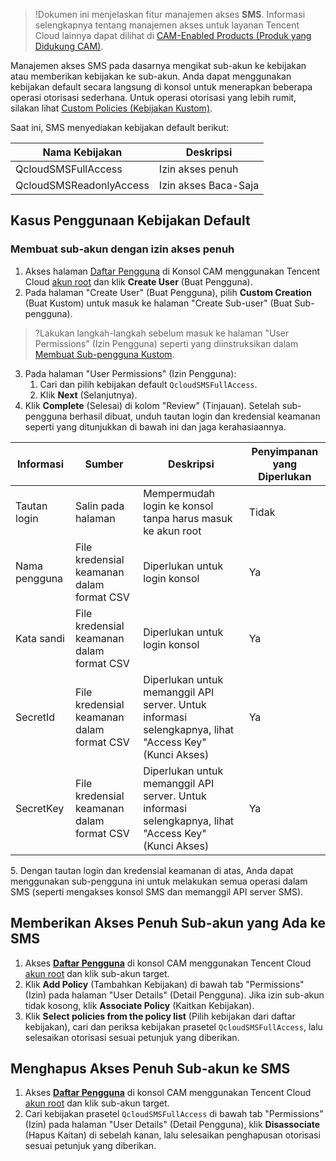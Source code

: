 >!Dokumen ini menjelaskan fitur manajemen akses **SMS**. Informasi selengkapnya tentang manajemen akses untuk layanan Tencent Cloud lainnya dapat dilihat di [CAM-Enabled Products (Produk yang Didukung CAM)](https://intl.cloud.tencent.com/document/product/598/10588).

Manajemen akses SMS pada dasarnya mengikat sub-akun ke kebijakan atau memberikan kebijakan ke sub-akun. Anda dapat menggunakan kebijakan default secara langsung di konsol untuk menerapkan beberapa operasi otorisasi sederhana. Untuk operasi otorisasi yang lebih rumit, silakan lihat [Custom Policies (Kebijakan Kustom)](https://intl.cloud.tencent.com/document/product/382/38456).

Saat ini, SMS menyediakan kebijakan default berikut:

| Nama Kebijakan | Deskripsi |
|--------------------------|--------------|
| QcloudSMSFullAccess     | Izin akses penuh |
| QcloudSMSReadonlyAccess | Izin akses Baca-Saja |

## Kasus Penggunaan Kebijakan Default
### Membuat sub-akun dengan izin akses penuh
1. Akses halaman [Daftar Pengguna](https://console.cloud.tencent.com/cam) di Konsol CAM menggunakan Tencent Cloud [akun root](https://intl.cloud.tencent.com/document/product/598/32633) dan klik **Create User** (Buat Pengguna).
2. Pada halaman "Create User" (Buat Pengguna), pilih **Custom Creation** (Buat Kustom) untuk masuk ke halaman "Create Sub-user" (Buat Sub-pengguna).
>?Lakukan langkah-langkah sebelum masuk ke halaman "User Permissions" (Izin Pengguna) seperti yang diinstruksikan dalam [Membuat Sub-pengguna Kustom](https://intl.cloud.tencent.com/document/product/598/13674).
3. Pada halaman "User Permissions" (Izin Pengguna):
	1. Cari dan pilih kebijakan default `QcloudSMSFullAccess`.
	2. Klik **Next** (Selanjutnya).
4. Klik **Complete** (Selesai) di kolom "Review" (Tinjauan). Setelah sub-pengguna berhasil dibuat, unduh tautan login dan kredensial keamanan seperti yang ditunjukkan di bawah ini dan jaga kerahasiaannya.
<table>
<thead>
<tr>
<th>Informasi</th>
<th>Sumber</th>
<th>Deskripsi</th>
<th>Penyimpanan yang Diperlukan</th>
</tr>
</thead>
<tbody><tr>
<td>Tautan login</td>
<td>Salin pada halaman</td>
<td>Mempermudah login ke konsol tanpa harus masuk ke akun root</td>
<td>Tidak</td>
</tr>
<tr>
<td>Nama pengguna</td>
<td>File kredensial keamanan dalam format CSV</td>
<td>Diperlukan untuk login konsol</td>
<td>Ya</td>
</tr>
<tr>
<td>Kata sandi</td>
<td>File kredensial keamanan dalam format CSV</td>
<td>Diperlukan untuk login konsol</td>
<td>Ya</td>
</tr>
<tr>
<td>SecretId</td>
<td>File kredensial keamanan dalam format CSV</td>
<td>Diperlukan untuk memanggil API server. Untuk informasi selengkapnya, lihat "Access Key" (Kunci Akses)</td>
<td>Ya</td>
</tr>
<tr>
<td>SecretKey</td>
<td>File kredensial keamanan dalam format CSV</td>
<td>Diperlukan untuk memanggil API server. Untuk informasi selengkapnya, lihat "Access Key" (Kunci Akses)</td>
<td>Ya</td>
</tr>
</tbody></table>
5. Dengan tautan login dan kredensial keamanan di atas, Anda dapat menggunakan sub-pengguna ini untuk melakukan semua operasi dalam SMS (seperti mengakses konsol SMS dan memanggil API server SMS).

## Memberikan Akses Penuh Sub-akun yang Ada ke SMS
1. Akses **[Daftar Pengguna](https://console.cloud.tencent.com/cam)** di konsol CAM menggunakan Tencent Cloud [akun root](https://intl.cloud.tencent.com/document/product/598/32633) dan klik sub-akun target.
2. Klik **Add Policy** (Tambahkan Kebijakan) di bawah tab "Permissions" (Izin) pada halaman "User Details" (Detail Pengguna). Jika izin sub-akun tidak kosong, klik **Associate Policy** (Kaitkan Kebijakan).
3. Klik **Select policies from the policy list** (Pilih kebijakan dari daftar kebijakan), cari dan periksa kebijakan prasetel `QcloudSMSFullAccess`, lalu selesaikan otorisasi sesuai petunjuk yang diberikan.

## Menghapus Akses Penuh Sub-akun ke SMS
1. Akses **[Daftar Pengguna](https://console.cloud.tencent.com/cam)** di konsol CAM menggunakan Tencent Cloud [akun root](https://intl.cloud.tencent.com/document/product/598/32633) dan klik sub-akun target.
2. Cari kebijakan prasetel `QcloudSMSFullAccess` di bawah tab "Permissions" (Izin) pada halaman "User Details" (Detail Pengguna), klik **Disassociate** (Hapus Kaitan) di sebelah kanan, lalu selesaikan penghapusan otorisasi sesuai petunjuk yang diberikan.

